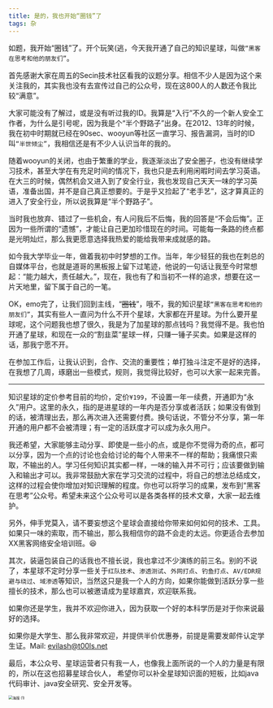 ```yaml
---
title: 是的，我也开始“圈钱”了
tags: 杂
---
```


​	如题，我开始“圈钱”了。开个玩笑(逃，今天我开通了自己的知识星球，叫做`“黑客在思考和他的朋友们”`。

​	首先感谢大家在周五的Secin技术社区看我的议题分享。相信不少人是因为这个来关注我的，其实我也没有去宣传过自己的公众号，现在这800人的人数还令我比较“满意”。

​	大家可能没有了解过，或是没有听过我的ID。我算是“入行”不久的一个新人安全工作者，为什么是引号呢，因为我是个“半个野路子”出身。在2012、13年的时候，我在初中时期就已经在90sec、wooyun等社区一直学习、报告漏洞，当时的ID叫`“半世倾尘”`，我相信还是有不少人认识当年的我的。

​	随着wooyun的关闭，也由于繁重的学业，我逐渐淡出了安全圈子，也没有继续学习技术，甚至大学在有充足时间的情况下，我也只是去利用闲暇时间去学习英语。在大三的时候，偶然机会又进入到了安全行业，我也发现自己天天一味的学习英语，准备出国，并不是自己真正想要的。于是乎又捡起了“老手艺”，这才算真正的进入了安全行业，所以说我算是“半个野路子”。

​	当时我也放弃、错过了一些机会，有人问我后不后悔，我的回答是“不会后悔”。正因为一些所谓的“遗憾”，才能让自己更加珍惜现在的时间。可能每一条路的终点都是光明灿烂，那么我更愿意选择我热爱的能给我带来成就感的路。

​	如今我大学毕业一年，做着我初中时梦想的工作。当年，年少轻狂的我也在刺总的自媒体平台，也就是道哥的黑板报上留下过笔迹，他说的一句话让我至今时常想起：“能力越大，责任越大。”，现在，我也有了和当初不一样的追求，想要在这一片天地里，留下属于自己的一笔。

​	OK，emo完了，让我们回到主线，“~~圈钱~~”，哦不，我的知识星球`“黑客在思考和他的朋友们”`，其实有些人一直问为什么不开个星球，大家都在开星球。为什么要开星球呢，这个问题我也想了很久，我是为了加星球的那点钱吗？我觉得不是。我也怕开通了星球，和现在一众的“割韭菜”星球一样，只赚一锤子买卖。如果是这样的话，那我宁愿不开。

​	在参加工作后，让我认识到，合作、交流的重要性；单打独斗注定不是好的选择，在我想了几周，琢磨出一些模式，规则，我觉得比较好，也可以大家一起来完善。	

-----

​	知识星球的定价参考目前的均价，定价`¥199`，不设置一年一续费，开通即为“永久”用户。这里的永久，指的是进星球的一年内是否分享或者活跃；如果没有做到的话，被清理出去，那么再次进入还需要付费。换句话说，不管分不分享，第一年开通的用户都不会被清理；有一定的活跃度才可以成为永久用户。

​	我还希望，大家能够主动分享、即使是一些小的点，或是你不觉得为奇的点，都可以分享，因为一个点的讨论也会给讨论的每个人带来不一样的帮助；我痛恨只索取，不输出的人。学习任何知识其实都一样，一味的输入并不可行；应该要做到输入和输出才可以。我非常鼓励大家在学习交流的过程中，将自己的想法总结成文，这样的过程会使你增加对知识理解的程度。你也可以将学习的成果，发布到“黑客在思考”公众号。希望未来这个公众号可以是各类各样的技术文章，大家一起去维护。

​	另外，伸手党莫入，请不要妄想这个星球会直接给你带来如何如何的技术、工具。如果只一味的索取，而不输出，那么我相信你的路不会走的太远。你更适合去参加XX黑客网络安全培训班。:laughing:

​	其次，装逼包装自己的话我也不擅长说，我也拿过不少演练的前三名。别的不说了，本星球不定时分享一些关于`红队技术`、`渗透测试`、`外网打点`、`钓鱼打点`、`AV/EDR规避与绕过`、`域渗透`等知识，当然这只是我一个人的方向，如果你能做到活跃分享一些擅长的技术，那么也可以被邀请成为星球嘉宾，欢迎联系我。

​	如果你还是学生，我并不欢迎你进入，因为获取一个好的本科学历是对于你来说最好的选择。

​	如果你是大学生、那么我非常欢迎，并提供半价优惠券，前提是需要发邮件认定学生证。Mail: evilash@t00ls.net

​	最后，本公众号、星球运营者只有我一人，也像我上面所说的一个人的力量是有限的，所以在这也招募星球合伙人， 希望你可以补全星球知识面的短板，比如java代码审计、java安全研究、安全开发等。

<img src="https://images-1258433570.cos.ap-beijing.myqcloud.com/images/20210912121705.png" alt="海报 (1)" style="zoom: 50%;" />

​	